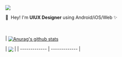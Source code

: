 <p>
  <a href="https://codingshit.tistory.com/" target="_blank"><img src="https://img.shields.io/badge/Blog-000AFF?style=flat-square&logo=GitHub%20Sponsors&logoColor=white"/></a>
</p>



<p>
  👋&nbsp; Hey! I'm <b>UIUX Designer</b> using Android/iOS/Web ✨<br/> <br/><br/>
</p>



| <a href="https://github.com/cynhwithcode/github-readme-stats"><img align="center" src="https://github-readme-stats.vercel.app/api?username=cynhwithcode&show_icons=true&include_all_commits=true&theme=graywhite_border=true" alt="Anurag's github stats" /></a> 

| <a href="https://github.com/cynhwithcode/github-readme-stats"><img align="center" src="https://github-readme-stats.vercel.app/api/top-langs/?username=cynhwithcode&layout=compact&theme=graywhite_border=true" /></a> |
| ------------- | ------------- |

